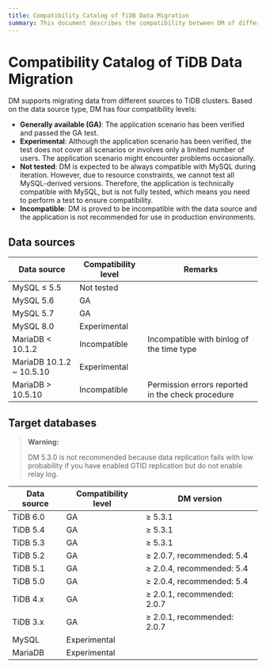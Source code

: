 ```yaml
---
title: Compatibility Catalog of TiDB Data Migration
summary: This document describes the compatibility between DM of different versions and upstream/downstream databases.
---
```


# Compatibility Catalog of TiDB Data Migration

DM supports migrating data from different sources to TiDB clusters. Based on the data source type, DM has four compatibility levels:

- **Generally available (GA)**: The application scenario has been verified and passed the GA test.
- **Experimental**: Although the application scenario has been verified, the test does not cover all scenarios or involves only a limited number of users. The application scenario might encounter problems occasionally.
- **Not tested**: DM is expected to be always compatible with MySQL during iteration. However, due to resource constraints, we cannot test all MySQL-derived versions. Therefore, the application is technically compatible with MySQL, but is not fully tested, which means you need to perform a test to ensure compatibility.
- **Incompatible**: DM is proved to be incompatible with the data source and the application is not recommended for use in production environments.

## Data sources

|Data source|Compatibility level|Remarks|
|-|-|-|
|MySQL ≤ 5.5|Not tested||
|MySQL 5.6|GA||
|MySQL 5.7|GA||
|MySQL 8.0|Experimental||
|MariaDB < 10.1.2|Incompatible|Incompatible with binlog of the time type|
|MariaDB 10.1.2 ~ 10.5.10|Experimental||
|MariaDB > 10.5.10|Incompatible|Permission errors reported in the check procedure|

## Target databases

> **Warning:**
>
> DM 5.3.0 is not recommended because data replication fails with low probability if you have enabled GTID replication but do not enable relay log.

|Data source|Compatibility level|DM version|
|-|-|-|
|TiDB 6.0|GA|≥ 5.3.1|
|TiDB 5.4|GA|≥ 5.3.1|
|TiDB 5.3|GA|≥ 5.3.1|
|TiDB 5.2|GA|≥ 2.0.7, recommended: 5.4|
|TiDB 5.1|GA|≥ 2.0.4, recommended: 5.4|
|TiDB 5.0|GA|≥ 2.0.4, recommended: 5.4|
|TiDB 4.x|GA|≥ 2.0.1, recommended: 2.0.7|
|TiDB 3.x|GA|≥ 2.0.1, recommended: 2.0.7|
|MySQL|Experimental||
|MariaDB|Experimental||